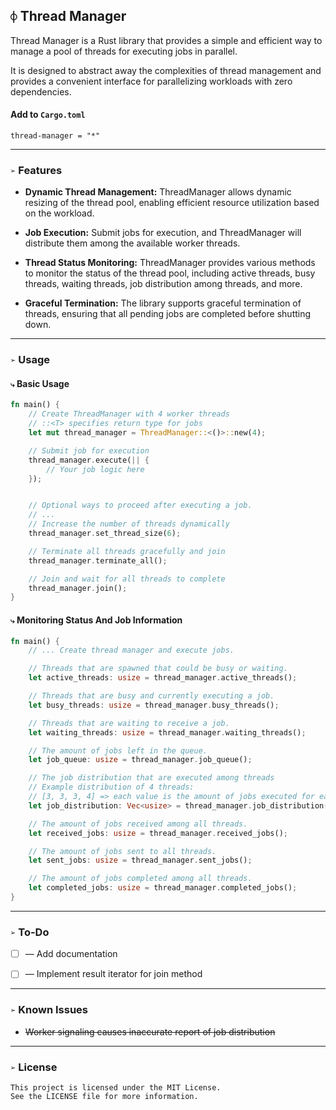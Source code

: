 ## `⌽` Thread Manager
Thread Manager is a Rust library that provides a simple and efficient way to manage a pool of threads for executing jobs in parallel.

It is designed to abstract away the complexities of thread management and provides a convenient interface for parallelizing workloads with zero dependencies.


#### Add to `Cargo.toml`
```
thread-manager = "*"
```


___
### `➢` Features
* **Dynamic Thread Management:** ThreadManager allows dynamic resizing of the thread pool, enabling efficient resource utilization based on the workload.

* **Job Execution:** Submit jobs for execution, and ThreadManager will distribute them among the available worker threads.

* **Thread Status Monitoring:** ThreadManager provides various methods to monitor the status of the thread pool, including active threads, busy threads, waiting threads, job distribution among threads, and more.

* **Graceful Termination:** The library supports graceful termination of threads, ensuring that all pending jobs are completed before shutting down.


___
### `➢` Usage

#### `⤷` Basic Usage
```rust
fn main() {
    // Create ThreadManager with 4 worker threads
    // ::<T> specifies return type for jobs
    let mut thread_manager = ThreadManager::<()>::new(4);

    // Submit job for execution
    thread_manager.execute(|| {
        // Your job logic here
    });


    // Optional ways to proceed after executing a job.
    // ...
    // Increase the number of threads dynamically
    thread_manager.set_thread_size(6);

    // Terminate all threads gracefully and join
    thread_manager.terminate_all();

    // Join and wait for all threads to complete
    thread_manager.join();
}
```

#### `⤷` Monitoring Status And Job Information
```rust
fn main() {
    // ... Create thread manager and execute jobs.

    // Threads that are spawned that could be busy or waiting.
    let active_threads: usize = thread_manager.active_threads();

    // Threads that are busy and currently executing a job.
    let busy_threads: usize = thread_manager.busy_threads();

    // Threads that are waiting to receive a job.
    let waiting_threads: usize = thread_manager.waiting_threads();

    // The amount of jobs left in the queue.
    let job_queue: usize = thread_manager.job_queue();

    // The job distribution that are executed among threads
    // Example distribution of 4 threads:
    // [3, 3, 3, 4] => each value is the amount of jobs executed for each thread.
    let job_distribution: Vec<usize> = thread_manager.job_distribution();

    // The amount of jobs received among all threads.
    let received_jobs: usize = thread_manager.received_jobs();

    // The amount of jobs sent to all threads.
    let sent_jobs: usize = thread_manager.sent_jobs();

    // The amount of jobs completed among all threads.
    let completed_jobs: usize = thread_manager.completed_jobs();
}
```


___
### `➢` To-Do
- [ ] — Add documentation
- [ ] — Implement result iterator for join method


___
### `➢` Known Issues
- ~~Worker signaling causes inaccurate report of job distribution~~


___
### `➢` License
```
This project is licensed under the MIT License.
See the LICENSE file for more information.
```